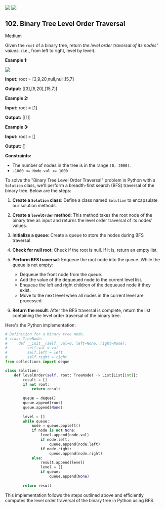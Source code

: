 [![](https://img.shields.io/github/stars/LeetCode-in-Python/LeetCode-in-Python?label=Stars&style=flat-square)](https://github.com/LeetCode-in-Python/LeetCode-in-Python)
[![](https://img.shields.io/github/forks/LeetCode-in-Python/LeetCode-in-Python?label=Fork%20me%20on%20GitHub%20&style=flat-square)](https://github.com/LeetCode-in-Python/LeetCode-in-Python/fork)

## 102\. Binary Tree Level Order Traversal

Medium

Given the `root` of a binary tree, return _the level order traversal of its nodes' values_. (i.e., from left to right, level by level).

**Example 1:**

![](https://assets.leetcode.com/uploads/2021/02/19/tree1.jpg)

**Input:** root = [3,9,20,null,null,15,7]

**Output:** [[3],[9,20],[15,7]] 

**Example 2:**

**Input:** root = [1]

**Output:** [[1]] 

**Example 3:**

**Input:** root = []

**Output:** [] 

**Constraints:**

*   The number of nodes in the tree is in the range `[0, 2000]`.
*   `-1000 <= Node.val <= 1000`

To solve the "Binary Tree Level Order Traversal" problem in Python with a `Solution` class, we'll perform a breadth-first search (BFS) traversal of the binary tree. Below are the steps:

1. **Create a `Solution` class**: Define a class named `Solution` to encapsulate our solution methods.

2. **Create a `levelOrder` method**: This method takes the root node of the binary tree as input and returns the level order traversal of its nodes' values.

3. **Initialize a queue**: Create a queue to store the nodes during BFS traversal.

4. **Check for null root**: Check if the root is null. If it is, return an empty list.

5. **Perform BFS traversal**: Enqueue the root node into the queue. While the queue is not empty:
   - Dequeue the front node from the queue.
   - Add the value of the dequeued node to the current level list.
   - Enqueue the left and right children of the dequeued node if they exist.
   - Move to the next level when all nodes in the current level are processed.

6. **Return the result**: After the BFS traversal is complete, return the list containing the level order traversal of the binary tree.

Here's the Python implementation:

```python
# Definition for a binary tree node.
# class TreeNode:
#     def __init__(self, val=0, left=None, right=None):
#         self.val = val
#         self.left = left
#         self.right = right
from collections import deque

class Solution:
    def levelOrder(self, root: TreeNode) -> List[List[int]]:
        result = []
        if not root:
            return result
        
        queue = deque()
        queue.append(root)
        queue.append(None)
        
        level = []
        while queue:
            node = queue.popleft()
            if node is not None:
                level.append(node.val)
                if node.left:
                    queue.append(node.left)
                if node.right:
                    queue.append(node.right)
            else:
                result.append(level)
                level = []
                if queue:
                    queue.append(None)
        
        return result
```

This implementation follows the steps outlined above and efficiently computes the level order traversal of the binary tree in Python using BFS.